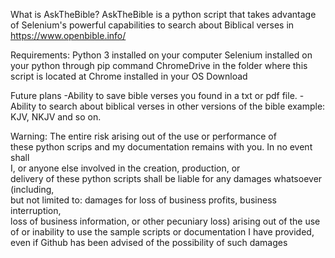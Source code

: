 
What is AskTheBible?
    AskTheBible is a python script that takes advantage of Selenium's powerful capabilities to search about Biblical verses in https://www.openbible.info/

Requirements:
    Python 3 installed on your computer
    Selenium installed on your python through pip command
    ChromeDrive in the folder where this script is located at
    Chrome installed in your OS
    Download 


Future plans
    -Ability to save bible verses you found in a txt or pdf file.
    - Ability to search about biblical verses in other versions of the bible example: KJV, NKJV and so on.

Warning:
    The entire risk arising out of the use or performance of   
    these python scrips and my documentation remains with you. In no event shall  
    I, or anyone else involved in the creation, production, or   
    delivery of these python scripts shall be liable for any damages whatsoever (including,  
    but not limited to: damages for loss of business profits, business interruption,  
    loss of business information, or other pecuniary loss) arising out of the use  
    of or inability to use the sample scripts or documentation I have provided, even if Github 
    has been advised of the possibility of such damages  